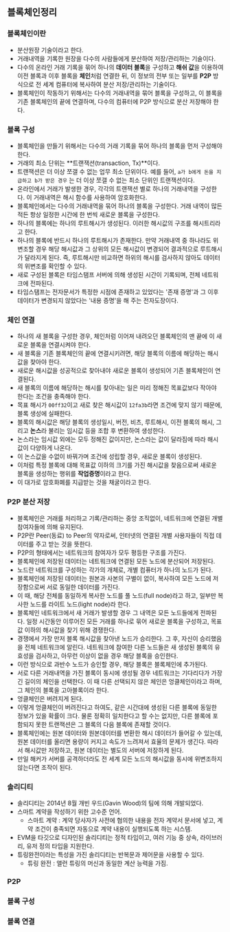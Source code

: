 ## 블록체인정리



### 블록체인이란

* 분산원장 기술이라고 한다.
* 거래내역을 기록한 원장을 다수의 사람들에게 분산하여 저장/관리하는 기술이다.
* 다수의 온라인 거래 기록을 묶어 하나의 **데이터 블록**을 구성하고 **해쉬 값**을 이용하여 이전 블록과 이후 블록을 **체인**처럼 연결한 뒤, 이 정보의 전부 또는 일부를 **P2P** 방식으로 전 세계 컴퓨터에 복사하여 분산 저장/관리하는 기술이다.
* 블록체인이 작동하기 위해서는 다수의 거래내역을 묶어 블록을 구성하고, 이 블록을 기존 블록체인의 끝에 연결하며, 다수의 컴퓨터에 P2P 방식으로 분산 저장해야 한다.



### 블록 구성

* 블록체인을 만들기 위해서는 다수의 거래 기록을 묶어 하나의 블록을 먼저 구성해야 한다.
* 거래의 최소 단위는 **트랜잭션(transaction, Tx)**이다. 
* 트랜잭션은 더 이상 쪼갤 수 없는 업무 최소 단위이다. 예를 들어, `a가 b에게 돈을 지급하고 b가 받은 경우` 는 더 이상 쪼갤 수 없는 최소 단위인 트랜잭션이다. 
* 온라인에서 거래가 발생한 경우, 각각의 트랜잭션 별로 하나의 거래내역을 구성한다. 이 거래내역은 해시 함수를 사용하여 암호화한다.
* 블록체인에서는 다수의 거래내역을 묶어 하나의 블록을 구성한다. 거래 내역이 많든 적든 항상 일정한 시간에 한 번씩 새로운 블록을 구성한다. 
* 하나의 블록에는 하나의 루트해시가 생성된다. 이러한 해시값의 구조를 해시트리라고 한다.
* 하나의 블록에 반드시 하나의 루트해시가 존재한다. 만약 거래내역 중 하나라도 위변조할 경우 해당 해시값과 그 상위의 모든 해시값이 변경되어 결과적으로 루트해시가 달라지게 된다. 즉, 루트해시만 비교하면 하위의 해시를 검사하지 않아도 데이터의 위변조를 확인할 수 있다.
* 새로 구성된 블록은 타임스탬프 서버에 의해 생성된 시간이 기록되며, 전체 네트워크에 전파된다.
* 타임스탬프는 전자문서가 특정한 시점에 존재하고 있었다는 '존재 증명'과 그 이후 데이터가 변경되지 않았다는 '내용 증명'을 해 주는 전자도장이다.



### 체인 연결

* 하나의 새 블록을 구성한 경우, 체인처럼 이어져 내려오던 블록체인의 맨 끝에 이 새로운 블록을 연결시켜야 한다. 
* 새 블록을 기존 블록체인의 끝에 연결시키려면, 해당 블록의 이름에 해당하는 해시값을 찾아야 한다. 
* 새로운 해시값을 성공적으로 찾아내야 새로운 블록이 생성되어 기존 블록체인이 연결된다.
* 새 블록의 이름에 해당하는 해시를 찾아내는 일은 미리 정해진 목표값보다 작아야 한다는 조건을 충족해야 한다.
* 목표 해시가 `00ff32`이고 새로 찾은 해시값이 `12fa3b`라면 조건에 맞지 않기 때문에, 블록 생성에 실패한다.
* 블록의 해시값은 해당 블록의 생성일시, 버전, 비츠, 루트해시, 이전 블록의 해시, 그리고 **논스**라 불리는 임시값 등을 조합 후 변환하여 생성한다.
* 논스라는 임시값 외에는 모두 정해진 값이지만, 논스라는 값이 달라짐에 따라 해시 값이 다양하게 나온다.
* 이 논스값을 수없이 바꿔가며 조건에 성립할 경우, 새로운 블록이 생성된다.
* 이처럼 특정 블록에 대해 목표값 이하의 크기를 가진 해시값을 찾음으로써 새로운 블록을 생성하는 행위를 **작업증명**이라고 한다. 
* 이 대가로 암호화폐를 지급받는 것을 채굴이라고 한다.



### P2P 분산 저장

* 블록체인은 거래를 처리하고 기록/관리하는 중앙 조직없이, 네트워크에 연결된 개별 참여자들에 의해 유지된다.
* P2P란 Peer(동료) to Peer의 약자로써, 인터넷의 연결된 개별 사용자들이 직접 데이터를 주고 받는 것을 뜻한다.
* P2P의 형태에서는 네트워크의 참여자가 모두 평등한 구조를 가진다.
* 블록체인에 저장된 데이터는 네트워크에 연결된 모든 노드에 분산되어 저장된다. 
* 노드란 네트워크를 구성하는 각가의 개체로, 개별 컴퓨터가 하나의 노드가 된다.
* 블록체인에 저장된 데이터는 원본과 사본의 구별이 없이, 복사하여 모든 노드에 저장함으로써 서로 동일한 데이터를 가진다.
* 이 때, 해당 전체를 동일하게 복사한 노드를 풀 노드(full node)라고 하고, 일부만 복사한 노드를 라이트 노드(light node)라 한다.
* 블록체인 네트워크에서 새 거래가 발생할 경우 그 내역은 모든 노드들에게 전파된다. 일정 시간동안 이루어진 모든 거래를 하나로 묶어 새로운 블록을 구성하고, 목표값 이하의 해시값을 찾기 위해 경쟁한다.
* 경쟁에서 가장 만저 블록 해시값을 찾아낸 노드가 승리한다. 그 후, 자신이 승리했음을 전체 네트워크에 알린다. 네트워크에 참여한 다른 노드들은 새 생성된 블록의 유효성을 검사하고, 아무런 이상이 없을 경우 해당 블록을 승인한다.
* 이런 방식으로 과반수 노드가 승인할 경우, 해당 블록은 블록체인에 추가된다. 
* 서로 다른 거래내역을 가진 블록이 동시에 생성될 경우 네트워크는 기다리다가 가장 긴 길이의 체인을 선택한다. 이 때 다른 선택되지 않은 체인은 엉클체인이라고 하며, 그 체인의 블록을 고아블록이라 한다.
* 엉클체인은 버려지게 된다. 
* 이렇게 엉클체인이 버려진다고 하여도, 같은 시간대에 생성된 다른 블록에 동일한 정보가 있을 확률이 크다. 물론 정확히 일치한다고 할 수는 없지만, 다른 블록에 포함되지 못한 트랜잭션은 그 블록의 다음 블록에 존재할 것이다.
* 블록체인에는 원본 데이터와 원본데이터를 변환한 해시 데이터가 들어갈 수 있는데, 원본 데이터를 올리면 용량이 커지고 속도가 느려져서 효율의 문제가 생긴다. 따라서 해시값만 저장하고, 원본 데이터는 별도의 서버에 저장하게 된다.
* 만일 해커가 서버를 공격하더라도 전 세계 모든 노드의 해시값을 동시에 위변조하지 않는다면 조작이 된다.



### 솔리디티

* 솔리디티는 2014년 8월 개빈 우드(Gavin Wood)의 팀에 의해 개발되었다. 
* 스마트 계약을 작성하기 위한 고수준 언어.
  * 스마트 계약 : 계약 당사자가 사전에 협의한 내용을 전자 계약서 문서에 넣고, 계약 조건이 충족되면 자동으로 계약 내용이 실행되도록 하는 시스템. 
* EVM을 타깃으로 디자인된 솔리디티는 정적 타입이고, 여러 기능 중 상속, 라이브러리, 유저 정의 타입을 지원한다.
* 튜링완전이라는 특성을 가진 솔리디티는 반복문과 제어문을 사용할 수 있다.
  * 튜링 완전 : 앨런 튜링의 머신과 동일한 계산 능력을 가짐. 



### P2P

### 블록 구성

### 블록 연결

